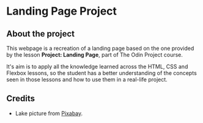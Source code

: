 # Landing Page Project

## About the project
This webpage is a recreation of a landing page based on the one provided by the lesson **Project: Landing Page**, part of The Odin Project course.

It's aim is to apply all the knowledge learned across the HTML, CSS and Flexbox lessons, so the student has a better understanding of the concepts seen in those lessons and how to use them in a real-life project.

## Credits
- Lake picture from [Pixabay](https://pixabay.com/es/photos/lago-monta%C3%B1as-caba%C3%B1a-mountain-lake-1681485/).